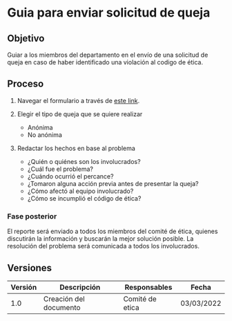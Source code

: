 # Guia para enviar solicitud de queja

## Objetivo

Guiar a los miembros del departamento en el envío de una solicitud de queja en caso de haber identificado una violación
al codigo de ética.

## Proceso

1. Navegar el formulario a través de [este link](https://forms.gle/Ew3GVu3yG4Hczxpw6).

2. Elegir el tipo de queja que se quiere realizar

   - Anónima
   - No anónima

3. Redactar los hechos en base al problema

   - ¿Quién o quiénes son los involucrados?
   - ¿Cuál fue el problema?
   - ¿Cuándo ocurrió el percance?
   - ¿Tomaron alguna acción previa antes de presentar la queja?
   - ¿Cómo afectó al equipo involucrado?
   - ¿Cómo se incumplió el código de ética?

### Fase posterior

El reporte será enviado a todos los miembros del comité de ética, quienes discutirán la información y buscarán la mejor solución posible. La resolución del problema será comunicada a todos los involucrados.


## Versiones

| Versión | Descripción                      | Responsables   | Fecha      |
| ------- | -------------------------------- | -------------- | ---------- |
| 1.0     | Creación del documento         | Comité de etica | 03/03/2022 |
